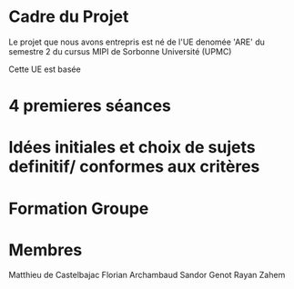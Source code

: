 # Cadre du Projet

Le projet que nous avons entrepris est né de l'UE denomée 'ARE' du semestre 2 du cursus MIPI de Sorbonne Université (UPMC)

Cette UE est basée 

# 4 premieres séances



# Idées initiales et choix de sujets definitif/ conformes aux critères



# Formation Groupe



# Membres

Matthieu de Castelbajac
Florian Archambaud
Sandor Genot
Rayan Zahem
